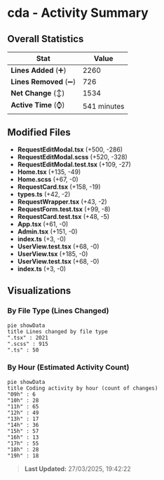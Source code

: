 # cda - Activity Summary 

## Overall Statistics

| Stat                   | Value                                                             |
| ---------------------- | ----------------------------------------------------------------- |
| **Lines Added** (➕)   | 2260                                          |
| **Lines Removed** (➖) | 726                                        |
| **Net Change** (↕)    | 1534                |
| **Active Time** (⌚)   | 541 minutes |


## Modified Files
- **RequestEditModal.tsx** (+500, -286)
- **RequestEditModal.scss** (+520, -328)
- **RequestEditModal.test.tsx** (+109, -27)
- **Home.tsx** (+135, -49)
- **Home.scss** (+67, -0)
- **RequestCard.tsx** (+158, -19)
- **types.ts** (+42, -2)
- **RequestWrapper.tsx** (+43, -2)
- **RequestForm.test.tsx** (+99, -8)
- **RequestCard.test.tsx** (+48, -5)
- **App.tsx** (+61, -0)
- **Admin.tsx** (+151, -0)
- **index.ts** (+3, -0)
- **UserView.test.tsx** (+68, -0)
- **UserView.tsx** (+185, -0)
- **UserView.test.tsx** (+68, -0)
- **index.ts** (+3, -0)

## Visualizations

### By File Type (Lines Changed)

```mermaid
pie showData
title Lines changed by file type
".tsx" : 2021
".scss" : 915
".ts" : 50
```

### By Hour (Estimated Activity Count)

```mermaid
pie showData
title Coding activity by hour (count of changes)
"09h" : 6
"10h" : 28
"11h" : 65
"12h" : 49
"13h" : 17
"14h" : 36
"15h" : 57
"16h" : 13
"17h" : 55
"18h" : 28
"19h" : 18
```


> **Last Updated:** 27/03/2025, 19:42:22